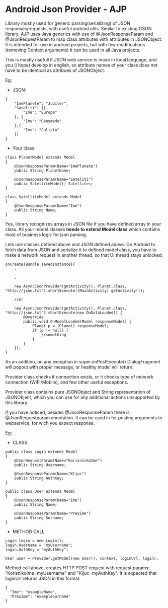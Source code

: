 Android Json Provider - AJP
===================

Library mostly used for generic parsing(serializing) of JSON responses/requests, with useful android utils. Similar to existing GSON library, AJP uses Java generics with use of @JsonResponseParam and @JsonRequestParam to map class attributes with attributes in JSONObject. It is intended for use in android projects, but with few modifications (removing Context arguments) it can be used in all Java projects.

This is mostly usefull if JSON web service is made in local language, and you (i hope) develop in english, so attribute names of your class does not have to be identical as attribues of JSONObject.

Eg: 
- JSON:
```
{
    "ImePlanete": "Jupiter",
    "Sateliti": [{
        "Ime": "Europa"
    }, {
        "Ime": "Ganymede"
    },{
        "Ime": "Calisto"
    }]
}
```

- Your class:
```
class PlanetModel extends Model
{
    @JsonResponseParam(Name="ImePlanete")
    public String PlanetName;

    @JsonResponseParam(Name="Sateliti")
    public SatelliteModel[] Satellites;
}

class SatelliteModel extends Model
{
    @JsonResponseParam(Name="Ime")
    public String Name;
}
```


Yes, library recognizes arrays in JSON file if you have defined array in your class. All your model classes <b>needs to extend Model class</b> which contains most of business logic for json parsing.

Lets use classes defined above and JSON defined above. On Android to fetch data from JSON and serialize it to defined model class, you have to make a network request in another thread, so that UI thread stays unlocked. 

```
onCreate(Bundle savedInstance){
    .
    .
    .

    new AsyncJsonProvider(getActivity(), Planet.class, "http://json.txt").shortExecute((MainActivity) getActivity());

    //or

    new AsyncJsonProvider(getActivity(), Planet.class, "http://json.txt").shortExecute(new OnDataLoaded() {
        @Override
        public void OnModelLoaded(Model responseModel) {
            Planet p = (Planet) responseModel;
            if (p != null) {
                //something
            }
        }
    });
}
```

As an addition, on any exception in super.onPostExecute() DialogFragment will popout with proper message, or healthy model will return.

Provider class checks if connection exists, or it checks type of network connection (WIFI/Mobile), and few other useful exceptions.

Provider class contains pure JSONObject and String representation of JSONObject, which you can use for any additional actions unsupported by this library.


If you have noticed, besides @JsonResponseParam there is @JsonRequestparam annotation. It can be used in for posting arguments to webservice, for wich you expect response.

Eg:

- CLASS
```
public class Login extends Model
{
    @JsonRequestParam(Name="KorisnickoIme")
    public String Username;
    
    @JsonResponseParam(Name="Kljuc")
    public String AuthKey;
}

public class User extends Model
{
    @JsonResponseParam(Name="Ime")
    public String Name;
    
    @JsonResponseParam(Name="Prezime")
    public String Surname;
}
```

- METHOD CALL
```
Login login = new Login();
login.Username = "myUsername";
login.AuthKey = "myAuthKey";

User user = Provider.getModel(new User(), context, loginUrl, login);
```

Method call above, creates HTTP POST request with request params: "KorisnikoIme=myUsername" and "Kljuc=myAuthKey". It is expected that loginUrl returns JSON in this format:
```
{
  "Ime": "exampleName",
  "Prezime": "exampleSurname"
}
```

